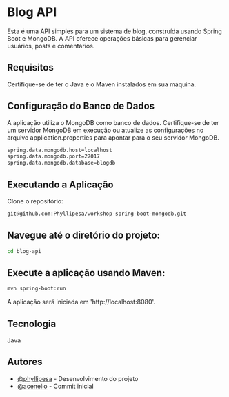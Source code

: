 # Blog API

Esta é uma API simples para um sistema de blog, construída usando Spring Boot e MongoDB.
A API oferece operações básicas para gerenciar usuários, posts e comentários.


## Requisitos
Certifique-se de ter o Java e o Maven instalados em sua máquina.


## Configuração do Banco de Dados
A aplicação utiliza o MongoDB como banco de dados. Certifique-se de ter um servidor MongoDB
em execução ou atualize as configurações no arquivo application.properties para apontar para o seu servidor MongoDB.

```bash
spring.data.mongodb.host=localhost
spring.data.mongodb.port=27017
spring.data.mongodb.database=blogdb
```


## Executando a Aplicação

Clone o repositório:
```bash
git@github.com:Phyllipesa/workshop-spring-boot-mongodb.git
```


## Navegue até o diretório do projeto:

```bash
cd blog-api
```


## Execute a aplicação usando Maven:

```bash
mvn spring-boot:run
```

A aplicação será iniciada em 'http://localhost:8080'.


## Tecnologia
Java

## Autores

- [@phyllipesa](https://github.com/phyllipesa) - Desenvolvimento do projeto
- [@acenelio](https://github.com/acenelio) - Commit inicial
